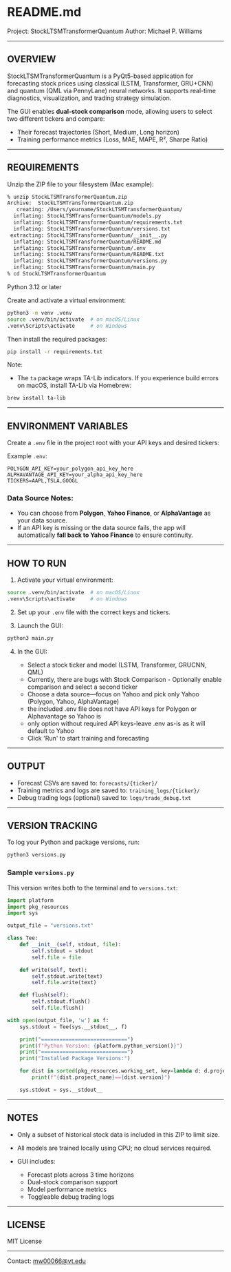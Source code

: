 # README.md

Project: StockLTSMTransformerQuantum
Author: Michael P. Williams

---

## OVERVIEW

StockLTSMTransformerQuantum is a PyQt5-based application for forecasting stock prices using classical (LSTM, Transformer, GRU+CNN) and quantum (QML via PennyLane) neural networks. It supports real-time diagnostics, visualization, and trading strategy simulation.

The GUI enables **dual-stock comparison** mode, allowing users to select two different tickers and compare:

* Their forecast trajectories (Short, Medium, Long horizon)
* Training performance metrics (Loss, MAE, MAPE, R², Sharpe Ratio)

---

## REQUIREMENTS

Unzip the ZIP file to your filesystem (Mac example):

```bash
% unzip StockLTSMTransformerQuantum.zip
Archive:  StockLTSMTransformerQuantum.zip
   creating: /Users/yourname/StockLTSMTransformerQuantum/
  inflating: StockLTSMTransformerQuantum/models.py
  inflating: StockLTSMTransformerQuantum/requirements.txt
  inflating: StockLTSMTransformerQuantum/versions.txt
 extracting: StockLTSMTransformerQuantum/__init__.py
  inflating: StockLTSMTransformerQuantum/README.md
  inflating: StockLTSMTransformerQuantum/.env
  inflating: StockLTSMTransformerQuantum/README.txt
  inflating: StockLTSMTransformerQuantum/versions.py
  inflating: StockLTSMTransformerQuantum/main.py
% cd StockLTSMTransformerQuantum
```

Python 3.12 or later

Create and activate a virtual environment:

```bash
python3 -m venv .venv
source .venv/bin/activate  # on macOS/Linux
.venv\Scripts\activate     # on Windows
```

Then install the required packages:

```bash
pip install -r requirements.txt
```

Note:

* The `ta` package wraps TA-Lib indicators. If you experience build errors on macOS, install TA-Lib via Homebrew:

```bash
brew install ta-lib
```

---

## ENVIRONMENT VARIABLES

Create a `.env` file in the project root with your API keys and desired tickers:

Example `.env`:

```
POLYGON_API_KEY=your_polygon_api_key_here
ALPHAVANTAGE_API_KEY=your_alpha_api_key_here
TICKERS=AAPL,TSLA,GOOGL
```

### Data Source Notes:

* You can choose from **Polygon**, **Yahoo Finance**, or **AlphaVantage** as your data source.
* If an API key is missing or the data source fails, the app will automatically **fall back to Yahoo Finance** to ensure continuity.

---

## HOW TO RUN

1. Activate your virtual environment:

```bash
source .venv/bin/activate  # on macOS/Linux
.venv\Scripts\activate     # on Windows
```

2. Set up your `.env` file with the correct keys and tickers.

3. Launch the GUI:

```bash
python3 main.py
```

4. In the GUI:

   * Select a stock ticker and model (LSTM, Transformer, GRUCNN, QML)
   * Currently, there are bugs with Stock Comparison - Optionally enable comparison and select a second ticker
   * Choose a data source—focus on Yahoo and pick only Yahoo (Polygon, Yahoo, AlphaVantage)
   * the included .env file does not have API keys for Polygon or Alphavantage so Yahoo is  
   * only option without required API keys-leave .env as-is as it will default to Yahoo
   * Click 'Run' to start training and forecasting

---

## OUTPUT

* Forecast CSVs are saved to: `forecasts/{ticker}/`
* Training metrics and logs are saved to: `training_logs/{ticker}/`
* Debug trading logs (optional) saved to: `logs/trade_debug.txt`

---

## VERSION TRACKING

To log your Python and package versions, run:

```bash
python3 versions.py
```

### Sample `versions.py`

This version writes both to the terminal and to `versions.txt`:

```python
import platform
import pkg_resources
import sys

output_file = "versions.txt"

class Tee:
    def __init__(self, stdout, file):
        self.stdout = stdout
        self.file = file

    def write(self, text):
        self.stdout.write(text)
        self.file.write(text)

    def flush(self):
        self.stdout.flush()
        self.file.flush()

with open(output_file, 'w') as f:
    sys.stdout = Tee(sys.__stdout__, f)

    print("============================")
    print(f"Python Version: {platform.python_version()}")
    print("============================")
    print("Installed Package Versions:")

    for dist in sorted(pkg_resources.working_set, key=lambda d: d.project_name.lower()):
        print(f"{dist.project_name}=={dist.version}")

    sys.stdout = sys.__stdout__
```

---

## NOTES

* Only a subset of historical stock data is included in this ZIP to limit size.
* All models are trained locally using CPU; no cloud services required.
* GUI includes:

  * Forecast plots across 3 time horizons
  * Dual-stock comparison support
  * Model performance metrics
  * Toggleable debug trading logs

---

## LICENSE

MIT License

---

Contact: [mw00066@vt.edu](mailto:mw00066@vt.edu)
